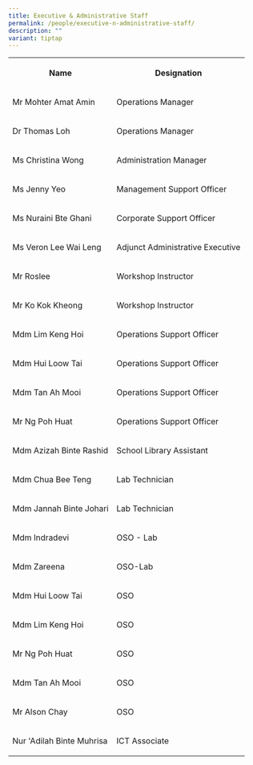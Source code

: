 ```yaml
---
title: Executive & Administrative Staff
permalink: /people/executive-n-administrative-staff/
description: ""
variant: tiptap
---
```

<table style="minWidth: 50px">
<colgroup>
<col>
<col>
</colgroup>
<tbody>
<tr>
<th rowspan="1" colspan="1">
<p>Name</p>
</th>
<th rowspan="1" colspan="1">
<p>Designation</p>
</th>
</tr>
<tr>
<td rowspan="1" colspan="1">
<p>Mr Mohter Amat Amin</p>
</td>
<td rowspan="1" colspan="1">
<p>Operations Manager</p>
</td>
</tr>
<tr>
<td rowspan="1" colspan="1">
<p>Dr Thomas Loh</p>
</td>
<td rowspan="1" colspan="1">
<p>Operations Manager</p>
</td>
</tr>
<tr>
<td rowspan="1" colspan="1">
<p>Ms Christina Wong</p>
</td>
<td rowspan="1" colspan="1">
<p>Administration Manager</p>
</td>
</tr>
<tr>
<td rowspan="1" colspan="1">
<p>Ms Jenny Yeo</p>
</td>
<td rowspan="1" colspan="1">
<p>Management Support Officer</p>
</td>
</tr>
<tr>
<td rowspan="1" colspan="1">
<p>Ms Nuraini Bte Ghani</p>
</td>
<td rowspan="1" colspan="1">
<p>Corporate Support Officer</p>
</td>
</tr>
<tr>
<td rowspan="1" colspan="1">
<p>Ms Veron Lee Wai Leng&nbsp;</p>
</td>
<td rowspan="1" colspan="1">
<p>Adjunct Administrative Executive</p>
</td>
</tr>
<tr>
<td rowspan="1" colspan="1">
<p>Mr Roslee</p>
</td>
<td rowspan="1" colspan="1">
<p>Workshop Instructor</p>
</td>
</tr>
<tr>
<td rowspan="1" colspan="1">
<p>Mr Ko Kok Kheong</p>
</td>
<td rowspan="1" colspan="1">
<p>Workshop Instructor</p>
</td>
</tr>
<tr>
<td rowspan="1" colspan="1">
<p>Mdm Lim Keng Hoi</p>
</td>
<td rowspan="1" colspan="1">
<p>Operations Support Officer</p>
</td>
</tr>
<tr>
<td rowspan="1" colspan="1">
<p>Mdm Hui Loow Tai&nbsp;</p>
</td>
<td rowspan="1" colspan="1">
<p>Operations Support Officer</p>
</td>
</tr>
<tr>
<td rowspan="1" colspan="1">
<p>Mdm Tan Ah Mooi</p>
</td>
<td rowspan="1" colspan="1">
<p>Operations Support Officer</p>
</td>
</tr>
<tr>
<td rowspan="1" colspan="1">
<p>Mr Ng Poh Huat</p>
</td>
<td rowspan="1" colspan="1">
<p>Operations Support Officer</p>
</td>
</tr>
<tr>
<td rowspan="1" colspan="1">
<p>Mdm Azizah Binte Rashid</p>
</td>
<td rowspan="1" colspan="1">
<p>School Library Assistant</p>
</td>
</tr>
<tr>
<td rowspan="1" colspan="1">
<p>Mdm Chua Bee Teng</p>
</td>
<td rowspan="1" colspan="1">
<p>Lab Technician</p>
</td>
</tr>
<tr>
<td rowspan="1" colspan="1">
<p>Mdm Jannah Binte Johari</p>
</td>
<td rowspan="1" colspan="1">
<p>Lab Technician</p>
</td>
</tr>
<tr>
<td rowspan="1" colspan="1">
<p>Mdm Indradevi</p>
</td>
<td rowspan="1" colspan="1">
<p>OSO - Lab</p>
</td>
</tr>
<tr>
<td rowspan="1" colspan="1">
<p>Mdm Zareena</p>
</td>
<td rowspan="1" colspan="1">
<p>OSO-Lab</p>
</td>
</tr>
<tr>
<td rowspan="1" colspan="1">
<p>Mdm Hui Loow Tai</p>
</td>
<td rowspan="1" colspan="1">
<p>OSO</p>
</td>
</tr>
<tr>
<td rowspan="1" colspan="1">
<p>Mdm Lim Keng Hoi</p>
</td>
<td rowspan="1" colspan="1">
<p>OSO</p>
</td>
</tr>
<tr>
<td rowspan="1" colspan="1">
<p>Mr Ng Poh Huat</p>
</td>
<td rowspan="1" colspan="1">
<p>OSO</p>
</td>
</tr>
<tr>
<td rowspan="1" colspan="1">
<p>Mdm Tan Ah Mooi</p>
</td>
<td rowspan="1" colspan="1">
<p>OSO</p>
</td>
</tr>
<tr>
<td rowspan="1" colspan="1">
<p>Mr Alson Chay</p>
</td>
<td rowspan="1" colspan="1">
<p>OSO</p>
</td>
</tr>
<tr>
<td rowspan="1" colspan="1">
<p>Nur 'Adilah Binte Muhrisa</p>
</td>
<td rowspan="1" colspan="1">
<p>ICT Associate</p>
</td>
</tr>
</tbody>
</table>
<p></p>